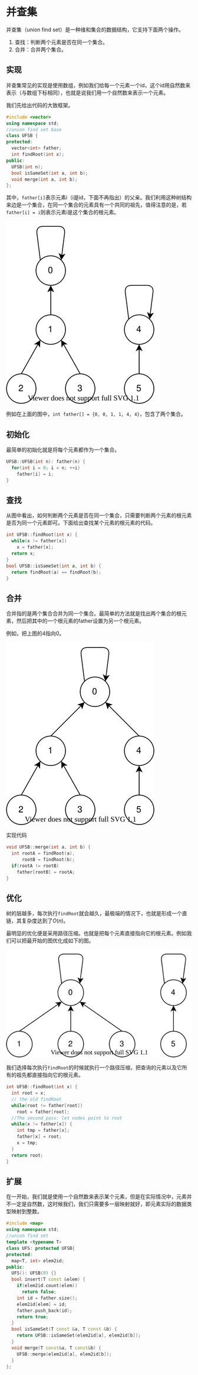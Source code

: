 # 并查集

并查集（union find set）是一种维和集合的数据结构，它支持下面两个操作。

1. 查找：判断两个元素是否在同一个集合。
2. 合并：合并两个集合。

## 实现

并查集常见的实现是使用数组，例如我们给每一个元素一个id，这个id用自然数来表示（与数组下标相同），也就是说我们用一个自然数来表示一个元素。

我们先给出代码的大致框架。

```cpp
#include <vector>
using namespace std;
//union find set base
class UFSB {
protected:
  vector<int> father;
  int findRoot(int x);
public:
  UFSB(int n);
  bool isSameSet(int a, int b);
  void merge(int a, int b);
};
```

其中，`father[i]`表示元素i（i是id，下面不再指出）的父亲。我们利用这种树结构来边是一个集合，在同一个集合的元素具有一个共同的祖先，值得注意的是，若`father[i] = i`则表示元素i是这个集合的根元素。

![example](union-find-set/example.drawio.svg)

例如在上面的图中，`int father[] = {0, 0, 1, 1, 4, 4}`，包含了两个集合。

## 初始化

最简单的初始化就是将每个元素都作为一个集合。

```cpp
UFSB::UFSB(int n): father(n) {
  for(int i = 0; i < n; ++i)
    father[i] = i;
}
```

## 查找

从图中看出，如何判断两个元素是否在同一个集合，只需要判断两个元素的根元素是否为同一个元素即可。下面给出查找某个元素的根元素的代码。

```cpp
int UFSB::findRoot(int x) {
  while(x != father[x])
    x = father[x];
  return x;
}
bool UFSB::isSameSet(int a, int b) {
  return findRoot(a) == findRoot(b);
}
```

## 合并

合并指的是两个集合合并为同一个集合。最简单的方法就是找出两个集合的根元素，然后把其中的一个根元素的father设置为另一个根元素。

例如，把上图的4指向0。

![merge](union-find-set/merge.drawio.svg)

实现代码

```cpp
void UFSB::merge(int a, int b) {
  int rootA = findRoot(a),
      rootB = findRoot(b);
  if(rootA != rootB)
    father[rootB] = rootA;
}
```

## 优化

树的层越多，每次执行`findRoot`就会越久，最极端的情况下，也就是形成一个直链，其复杂度达到了$O(n)$。

最明显的优化便是采用路径压缩。也就是把每个元素直接指向它的根元素。例如我们可以把最开始的图优化成如下的图。

![optimization](union-find-set/optimization.drawio.svg)

我们选择每次执行`findRoot`的时候就执行一个路径压缩，把查询的元素以及它所有的祖先都直接指向它的根元素。

```cpp
int UFSB::findRoot(int x) {
  int root = x;
  // the old findRoot
  while(root != father[root])
    root = father[root];
  //The second pass: let nodes point to root
  while(x != father[x]) {
    int tmp = father[x];
    father[x] = root;
    x = tmp;
  }
  return root;
}
```

## 扩展

在一开始，我们就是使用一个自然数来表示某个元素，但是在实际情况中，元素并不一定是自然数，这时候我们，我们只需要多一层映射就好，即元素实际的数据类型映射到整数。


```cpp
#include <map>
using namespace std;
//union find set
template <typename T>
class UFS: protected UFSB{
protected:
  map<T, int> elem2id;
public:
  UFS(): UFSB(0) {}
  bool insert(T const &elem) {
    if(elem2id.count(elem))
      return false;
    int id = father.size();
    elem2id[elem] = id;
    father.push_back(id);
    return true;
  }
  bool isSameSet(T const &a, T const &b) {
    return UFSB::isSameSet(elem2id[a], elem2id[b]);
  }
  void merge(T const&a, T const&b) {
    UFSB::merge(elem2id[a], elem2id[b]);
  }
};
```